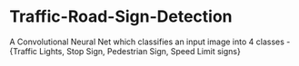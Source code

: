 # Traffic-Road-Sign-Detection
A Convolutional Neural Net which classifies an input image into 4 classes - {Traffic Lights, Stop Sign, Pedestrian Sign, Speed Limit signs}

